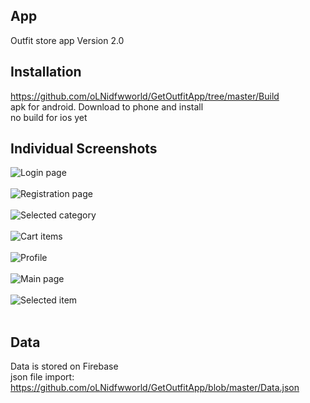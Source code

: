 ## App

Outfit store app
Version 2.0


## Installation

https://github.com/oLNidfwworld/GetOutfitApp/tree/master/Build </br>
apk for android. Download to phone and install </br>
no build for ios yet

## Individual Screenshots

![Login page](https://github.com/oLNidfwworld/GetOutfitApp/blob/master/Screenshots%202.0/Login.png)
</br></br>
![Registration page](https://github.com/oLNidfwworld/GetOutfitApp/blob/master/Screenshots%202.0/Registration.png)
</br></br>
![Selected category](https://github.com/oLNidfwworld/GetOutfitApp/blob/master/Screenshots%202.0/CategoryItems.png)
</br></br>
![Cart items](https://github.com/oLNidfwworld/GetOutfitApp/blob/master/Screenshots%202.0/WishList.png)
</br></br>
![Profile](https://github.com/oLNidfwworld/GetOutfitApp/blob/master/Screenshots%202.0/Profile.png)
</br></br>
![Main page](https://github.com/oLNidfwworld/GetOutfitApp/blob/master/Screenshots%202.0/Main.png)
</br></br>
![Selected item](https://github.com/oLNidfwworld/GetOutfitApp/blob/master/Screenshots%202.0/ItemReview.png)
</br></br>

## Data

Data is stored on Firebase </br>
json file import: https://github.com/oLNidfwworld/GetOutfitApp/blob/master/Data.json
